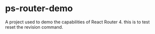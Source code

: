 # ps-router-demo

A project used to demo the capabilities of React Router 4.
this is to test reset the revision command.

